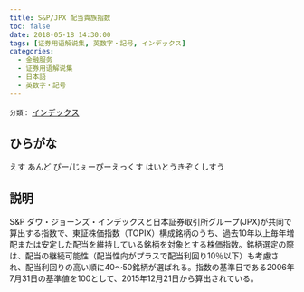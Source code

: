 ```yaml
---
title: S&P/JPX 配当貴族指数
toc: false
date: 2018-05-18 14:30:00
tags: [证券用语解说集, 英数字・記号, インデックス]
categories:
  - 金融服务
  - 证券用语解说集
  - 日本語
  - 英数字・記号
---
```


`分類：` [インデックス](/tags/インデックス/)

## ひらがな

えす あんど ぴー/じぇーぴーえっくす はいとうきぞくしすう

## 説明

S&P ダウ・ジョーンズ・インデックスと日本証券取引所グループ(JPX)が共同で算出する指数で、東証株価指数（TOPIX）構成銘柄のうち、過去10年以上毎年増配または安定した配当を維持している銘柄を対象とする株価指数。銘柄選定の際は、配当の継続可能性（配当性向がプラスで配当利回り10％以下）も考慮され、配当利回りの高い順に40〜50銘柄が選ばれる。指数の基準日である2006年7月31日の基準値を100として、2015年12月21日から算出されている。

